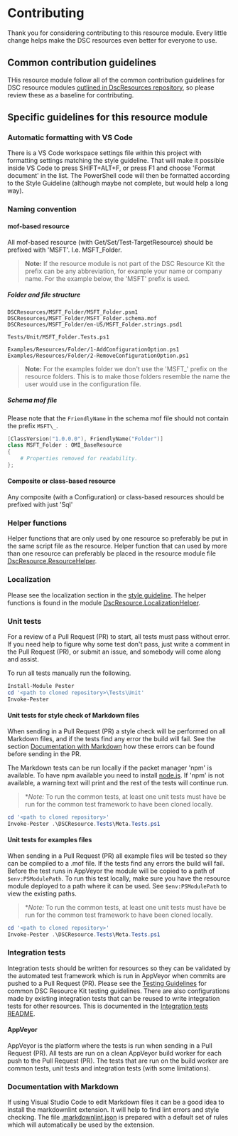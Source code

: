 # Contributing

Thank you for considering contributing to this resource module. Every little
change helps make the DSC resources even better for everyone to use.

## Common contribution guidelines

THis resource module follow all of the common contribution guidelines for
DSC resource modules [outlined in DscResources repository](https://github.com/PowerShell/DscResources/blob/master/CONTRIBUTING.md),
so please review these as a baseline for contributing.

## Specific guidelines for this resource module

### Automatic formatting with VS Code

There is a VS Code workspace settings file within this project with formatting
settings matching the style guideline. That will make it possible inside VS Code
to press SHIFT+ALT+F, or press F1 and choose 'Format document' in the list. The
PowerShell code will then be formatted according to the Style Guideline
(although maybe not complete, but would help a long way).

### Naming convention

#### mof-based resource

All mof-based resource (with Get/Set/Test-TargetResource) should be prefixed
with 'MSFT'. I.e. MSFT\_Folder.

>**Note:** If the resource module is not part of the DSC Resource Kit the
>prefix can be any abbreviation, for example your name or company name.
>For the example below, the 'MSFT' prefix is used.

##### Folder and file structure

```Text
DSCResources/MSFT_Folder/MSFT_Folder.psm1
DSCResources/MSFT_Folder/MSFT_Folder.schema.mof
DSCResources/MSFT_Folder/en-US/MSFT_Folder.strings.psd1

Tests/Unit/MSFT_Folder.Tests.ps1

Examples/Resources/Folder/1-AddConfigurationOption.ps1
Examples/Resources/Folder/2-RemoveConfigurationOption.ps1
```

>**Note:** For the examples folder we don't use the 'MSFT\_' prefix on the
>resource folders. This is to make those folders resemble the name the user
>would use in the configuration file.

##### Schema mof file

Please note that the `FriendlyName` in the schema mof file should not
contain the prefix `MSFT\_`.

```powershell
[ClassVersion("1.0.0.0"), FriendlyName("Folder")]
class MSFT_Folder : OMI_BaseResource
{
    # Properties removed for readability.
};
```

#### Composite or class-based resource

Any composite (with a Configuration) or class-based resources should be
prefixed with just 'Sql'

### Helper functions

Helper functions that are only used by one resource
so preferably be put in the same script file as the resource.
Helper function that can used by more than one resource can preferably
be placed in the resource module file [DscResource.ResourceHelper](/Modules/DscResource.ResourceHelper/DscResource.ResourceHelper.psm1).

### Localization

Please see the localization section in the [style guideline](https://github.com/PowerShell/DscResources/blob/master/StyleGuidelines.md#localization).
The helper functions is found in the module [DscResource.LocalizationHelper](/Modules/DscResource.LocalizationHelper/DscResource.LocalizationHelper.psm1).

### Unit tests

For a review of a Pull Request (PR) to start, all tests must pass without error.
If you need help to figure why some test don't pass, just write a comment in the
Pull Request (PR), or submit an issue, and somebody will come along and assist.

To run all tests manually run the following.

```powershell
Install-Module Pester
cd '<path to cloned repository>\Tests\Unit'
Invoke-Pester
```

#### Unit tests for style check of Markdown files

When sending in a Pull Request (PR) a style check will be performed on all Markdown
files, and if the tests find any error the build will fail.
See the section [Documentation with Markdown](#documentation-with-markdown) how
these errors can be found before sending in the PR.

The Markdown tests can be run locally if the packet manager 'npm' is available.
To have npm available you need to install [node.js](https://nodejs.org/en/download/).
If 'npm' is not available, a warning text will print and the rest of the tests
will continue run.

>**Note:* To run the common tests, at least one unit tests must have be run for
>the common test framework to have been cloned locally.

```powershell
cd '<path to cloned repository>'
Invoke-Pester .\DSCResource.Tests\Meta.Tests.ps1
```

#### Unit tests for examples files

When sending in a Pull Request (PR) all example files will be tested so they can
be compiled to a .mof file. If the tests find any errors the build will fail.
Before the test runs in AppVeyor the module will be copied to a path of
`$env:PSModulePath`.
To run this test locally, make sure you have the resource module
deployed to a path where it can be used.
See `$env:PSModulePath` to view the existing paths.

>**Note:* To run the common tests, at least one unit tests must have be run for
>the common test framework to have been cloned locally.

```powershell
cd '<path to cloned repository>'
Invoke-Pester .\DSCResource.Tests\Meta.Tests.ps1
```

### Integration tests

Integration tests should be written for resources so they can be validated by
the automated test framework which is run in AppVeyor when commits are pushed
to a Pull Request (PR).
Please see the [Testing Guidelines](https://github.com/PowerShell/DscResources/blob/master/TestsGuidelines.md)
for common DSC Resource Kit testing guidelines.
There are also configurations made by existing integration tests that can be reused
to write integration tests for other resources. This is documented in the
[Integration tests README](/Tests/Integration/README.md).

#### AppVeyor

AppVeyor is the platform where the tests is run when sending in a Pull Request (PR).
All tests are run on a clean AppVeyor build worker for each push to the Pull
Request (PR).
The tests that are run on the build worker are common tests, unit tests and
integration tests (with some limitations).

### Documentation with Markdown

If using Visual Studio Code to edit Markdown files it can be a good idea to install
the markdownlint extension. It will help to find lint errors and style checking.
The file [.markdownlint.json](/.markdownlint.json) is prepared with a default set
of rules which will automatically be used by the extension.
